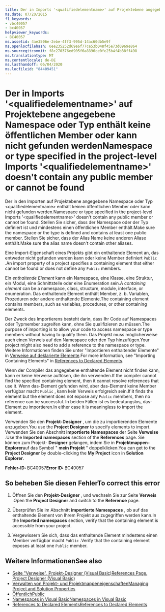 ```yaml
---
title: Der in Imports '<qualifiedelementname>' auf Projektebene angegebene Namespace oder Typ enthält keine öffentlichen Member oder kann nicht gefunden werden
ms.date: 07/20/2015
f1_keywords:
- vbc40057
- bc40057
helpviewer_keywords:
- BC40057
ms.assetid: 4ae3506e-2ebe-4ff3-995d-14ac60db5e9f
ms.openlocfilehash: 0ee235252d69e6f77ce53b048f45e73d0969e864
ms.sourcegitcommit: f8c270376ed905f6a8896ce0fe25b4f4b38ff498
ms.translationtype: MT
ms.contentlocale: de-DE
ms.lasthandoff: 06/04/2020
ms.locfileid: "84409451"
---
```

# <a name="namespace-or-type-specified-in-the-project-level-imports-qualifiedelementname-doesnt-contain-any-public-member-or-cannot-be-found"></a><span data-ttu-id="b626e-102">Der in Imports '\<qualifiedelementname>' auf Projektebene angegebene Namespace oder Typ enthält keine öffentlichen Member oder kann nicht gefunden werden</span><span class="sxs-lookup"><span data-stu-id="b626e-102">Namespace or type specified in the project-level Imports '\<qualifiedelementname>' doesn't contain any public member or cannot be found</span></span>
<span data-ttu-id="b626e-103">Der in den Importen auf Projektebene angegebene Namespace oder Typ \<qualifiedelementname> enthält keinen öffentlichen Member oder kann nicht gefunden werden.</span><span class="sxs-lookup"><span data-stu-id="b626e-103">Namespace or type specified in the project-level Imports '\<qualifiedelementname>' doesn't contain any public member or cannot be found.</span></span> <span data-ttu-id="b626e-104">Stellen Sie sicher, dass der Namespace oder der Typ definiert ist und mindestens einen öffentlichen Member enthält.</span><span class="sxs-lookup"><span data-stu-id="b626e-104">Make sure the namespace or the type is defined and contains at least one public member.</span></span> <span data-ttu-id="b626e-105">Stellen Sie sicher, dass der Alias Name keine anderen Aliase enthält.</span><span class="sxs-lookup"><span data-stu-id="b626e-105">Make sure the alias name doesn't contain other aliases.</span></span>  
  
 <span data-ttu-id="b626e-106">Eine Import-Eigenschaft eines Projekts gibt ein enthaltende Element an, das entweder nicht gefunden werden kann oder keine Member definiert `Public` .</span><span class="sxs-lookup"><span data-stu-id="b626e-106">An import property of a project specifies a containing element that either cannot be found or does not define any `Public` members.</span></span>  
  
 <span data-ttu-id="b626e-107">Ein *enthaltende Element* kann ein Namespace, eine Klasse, eine Struktur, ein Modul, eine Schnittstelle oder eine Enumeration sein.</span><span class="sxs-lookup"><span data-stu-id="b626e-107">A *containing element* can be a namespace, class, structure, module, interface, or enumeration.</span></span> <span data-ttu-id="b626e-108">Das enthaltende Element enthält Member, z. b. Variablen, Prozeduren oder andere enthaltende Elemente.</span><span class="sxs-lookup"><span data-stu-id="b626e-108">The containing element contains members, such as variables, procedures, or other containing elements.</span></span>  
  
 <span data-ttu-id="b626e-109">Der Zweck des Importierens besteht darin, dass Ihr Code auf Namespaces oder Typmember zugreifen kann, ohne Sie qualifizieren zu müssen.</span><span class="sxs-lookup"><span data-stu-id="b626e-109">The purpose of importing is to allow your code to access namespace or type members without having to qualify them.</span></span> <span data-ttu-id="b626e-110">Das Projekt muss möglicherweise auch einen Verweis auf den Namespace oder den Typ hinzufügen.</span><span class="sxs-lookup"><span data-stu-id="b626e-110">Your project might also need to add a reference to the namespace or type.</span></span> <span data-ttu-id="b626e-111">Weitere Informationen finden Sie unter "Importieren enthaltender Elemente" in [Verweise auf deklarierte Elemente](../../programming-guide/language-features/declared-elements/references-to-declared-elements.md).</span><span class="sxs-lookup"><span data-stu-id="b626e-111">For more information, see "Importing Containing Elements" in [References to Declared Elements](../../programming-guide/language-features/declared-elements/references-to-declared-elements.md).</span></span>  
  
 <span data-ttu-id="b626e-112">Wenn der Compiler das angegebene enthaltende Element nicht finden kann, kann er keine Verweise auflösen, die ihn verwenden.</span><span class="sxs-lookup"><span data-stu-id="b626e-112">If the compiler cannot find the specified containing element, then it cannot resolve references that use it.</span></span> <span data-ttu-id="b626e-113">Wenn das-Element gefunden wird, aber das-Element keine Member verfügbar macht `Public` , kann kein Verweis erfolgreich sein.</span><span class="sxs-lookup"><span data-stu-id="b626e-113">If it finds the element but the element does not expose any `Public` members, then no reference can be successful.</span></span> <span data-ttu-id="b626e-114">In beiden Fällen ist es bedeutungslos, das-Element zu importieren.</span><span class="sxs-lookup"><span data-stu-id="b626e-114">In either case it is meaningless to import the element.</span></span>  
  
 <span data-ttu-id="b626e-115">Verwenden Sie den **Projekt-Designer** , um die zu importierenden Elemente anzugeben.</span><span class="sxs-lookup"><span data-stu-id="b626e-115">You use the **Project Designer** to specify elements to import.</span></span> <span data-ttu-id="b626e-116">Verwenden Sie den Abschnitt **importierte Namespaces** der Seite **Verweise** .</span><span class="sxs-lookup"><span data-stu-id="b626e-116">Use the **Imported namespaces** section of the **References** page.</span></span> <span data-ttu-id="b626e-117">Sie können zum Projekt- **Designer** gelangen, indem Sie in **Projektmappen-Explorer**auf das Symbol " **mein Projekt** " doppelklicken.</span><span class="sxs-lookup"><span data-stu-id="b626e-117">You can get to the **Project Designer** by double-clicking the **My Project** icon in **Solution Explorer**.</span></span>  
  
 <span data-ttu-id="b626e-118">**Fehler-ID:** BC40057</span><span class="sxs-lookup"><span data-stu-id="b626e-118">**Error ID:** BC40057</span></span>  
  
## <a name="to-correct-this-error"></a><span data-ttu-id="b626e-119">So beheben Sie diesen Fehler</span><span class="sxs-lookup"><span data-stu-id="b626e-119">To correct this error</span></span>  
  
1. <span data-ttu-id="b626e-120">Öffnen Sie den **Projekt-Designer** , und wechseln Sie zur Seite **Verweis** .</span><span class="sxs-lookup"><span data-stu-id="b626e-120">Open the **Project Designer** and switch to the **Reference** page.</span></span>  
  
2. <span data-ttu-id="b626e-121">Überprüfen Sie im Abschnitt **importierte Namespaces** , ob auf das enthaltende Element von Ihrem Projekt aus zugegriffen werden kann.</span><span class="sxs-lookup"><span data-stu-id="b626e-121">In the **Imported namespaces** section, verify that the containing element is accessible from your project.</span></span>  
  
3. <span data-ttu-id="b626e-122">Vergewissern Sie sich, dass das enthaltende Element mindestens einen Member verfügbar macht `Public` .</span><span class="sxs-lookup"><span data-stu-id="b626e-122">Verify that the containing element exposes at least one `Public` member.</span></span>  
  
## <a name="see-also"></a><span data-ttu-id="b626e-123">Weitere Informationen</span><span class="sxs-lookup"><span data-stu-id="b626e-123">See also</span></span>

- [<span data-ttu-id="b626e-124">Seite "Verweise", Projekt-Designer (Visual Basic)</span><span class="sxs-lookup"><span data-stu-id="b626e-124">References Page, Project Designer (Visual Basic)</span></span>](/visualstudio/ide/reference/references-page-project-designer-visual-basic)
- [<span data-ttu-id="b626e-125">Verwalten von Projekt- und Projektmappeneigenschaften</span><span class="sxs-lookup"><span data-stu-id="b626e-125">Managing Project and Solution Properties</span></span>](/visualstudio/ide/managing-project-and-solution-properties)
- [<span data-ttu-id="b626e-126">Öffentlich</span><span class="sxs-lookup"><span data-stu-id="b626e-126">Public</span></span>](../modifiers/public.md)
- [<span data-ttu-id="b626e-127">Namespaces in Visual Basic</span><span class="sxs-lookup"><span data-stu-id="b626e-127">Namespaces in Visual Basic</span></span>](../../programming-guide/program-structure/namespaces.md)
- [<span data-ttu-id="b626e-128">References to Declared Elements</span><span class="sxs-lookup"><span data-stu-id="b626e-128">References to Declared Elements</span></span>](../../programming-guide/language-features/declared-elements/references-to-declared-elements.md)
